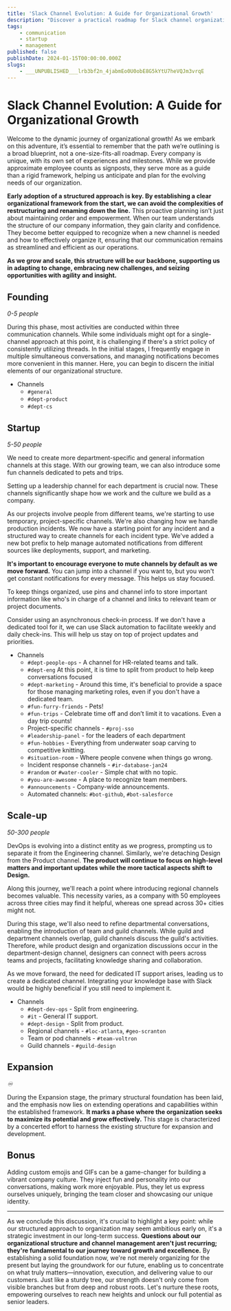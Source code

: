 ```yaml
---
title: 'Slack Channel Evolution: A Guide for Organizational Growth'
description: "Discover a practical roadmap for Slack channel organization to facilitate seamless company growth. Learn when and how to create channels that align with your evolving organizational needs, ensuring efficient communication and collaboration as your team expands.\n"
tags:
    - communication
    - startup
    - management
published: false
publishDate: 2024-01-15T00:00:00.000Z
slugs:
    - ___UNPUBLISHED___lrb3bf2n_4jabmEo0U0obE8G5kYtU7heVQJm3vrqE
---
```


# Slack Channel Evolution: A Guide for Organizational Growth

Welcome to the dynamic journey of organizational growth! As we embark on this adventure, it’s essential to remember that the path we’re outlining is a broad blueprint, not a one-size-fits-all roadmap. Every company is unique, with its own set of experiences and milestones. While we provide approximate employee counts as signposts, they serve more as a guide than a rigid framework, helping us anticipate and plan for the evolving needs of our organization.

**Early adoption of a structured approach is key. By establishing a clear organizational framework from the start, we can avoid the complexities of restructuring and renaming down the line.** This proactive planning isn’t just about maintaining order and empowerment. When our team understands the structure of our company information, they gain clarity and confidence. They become better equipped to recognize when a new channel is needed and how to effectively organize it, ensuring that our communication remains as streamlined and efficient as our operations.

**As we grow and scale, this structure will be our backbone, supporting us in adapting to change, embracing new challenges, and seizing opportunities with agility and insight.**

## Founding

_0-5 people_

During this phase, most activities are conducted within three communication channels. While some individuals might opt for a single-channel approach at this point, it is challenging if there's a strict policy of consistently utilizing threads. In the initial stages, I frequently engage in multiple simultaneous conversations, and managing notifications becomes more convenient in this manner. Here, you can begin to discern the initial elements of our organizational structure.

- Channels
  - `#general`
  - `#dept-product`
  - `#dept-cs`

## Startup

_5-50 people_

We need to create more department-specific and general information channels at this stage. With our growing team, we can also introduce some fun channels dedicated to pets and trips.

Setting up a leadership channel for each department is crucial now. These channels significantly shape how we work and the culture we build as a company.

As our projects involve people from different teams, we're starting to use temporary, project-specific channels. We're also changing how we handle production incidents. We now have a starting point for any incident and a structured way to create channels for each incident type. We've added a new bot prefix to help manage automated notifications from different sources like deployments, support, and marketing.

**It's important to encourage everyone to mute channels by default as we move forward.** You can jump into a channel if you want to, but you won't get constant notifications for every message. This helps us stay focused.

To keep things organized, use pins and channel info to store important information like who's in charge of a channel and links to relevant team or project documents.

Consider using an asynchronous check-in process. If we don't have a dedicated tool for it, we can use Slack automation to facilitate weekly and daily check-ins. This will help us stay on top of project updates and priorities.

- Channels
  - `#dept-people-ops` - A channel for HR-related teams and talk.
  - `#dept-eng` At this point, it is time to split from product to help keep conversations focused
  - `#dept-marketing` - Around this time, it's beneficial to provide a space for those managing marketing roles, even if you don't have a dedicated team.
  - `#fun-furry-friends` - Pets!
  - `#fun-trips` - Celebrate time off and don’t limit it to vacations. Even a day trip counts!
  - Project-specific channels - `#proj-sso`
  - `#leadership-panel` - for the leaders of each department
  - `#fun-hobbies` - Everything from underwater soap carving to competitive knitting.
  - `#situation-room` - Where people convene when things go wrong.
  - Incident response channels - `#ir-database-jan24`
  - `#random` or `#water-cooler` - Simple chat with no topic.
  - `#you-are-awesome` - A place to recognize team members.
  - `#announcements` - Company-wide announcements.
  - Automated channels: `#bot-github`, `#bot-salesforce`

## Scale-up

_50-300 people_

DevOps is evolving into a distinct entity as we progress, prompting us to separate it from the Engineering channel. Similarly, we're detaching Design from the Product channel. **The product will continue to focus on high-level matters and important updates while the more tactical aspects shift to Design.**

Along this journey, we'll reach a point where introducing regional channels becomes valuable. This necessity varies, as a company with 50 employees across three cities may find it helpful, whereas one spread across 30+ cities might not.

During this stage, we'll also need to refine departmental conversations, enabling the introduction of team and guild channels. While guild and department channels overlap, guild channels discuss the guild's activities. Therefore, while product design and organization discussions occur in the department-design channel, designers can connect with peers across teams and projects, facilitating knowledge sharing and collaboration.

As we move forward, the need for dedicated IT support arises, leading us to create a dedicated channel. Integrating your knowledge base with Slack would be highly beneficial if you still need to implement it.

- Channels
  - `#dept-dev-ops` - Split from engineering.
  - `#it` - General IT support.
  - `#dept-design` - Split from product.
  - Regional channels - `#loc-atlanta`, `#geo-scranton`
  - Team or pod channels - `#team-voltron`
  - Guild channels - `#guild-design`

## Expansion

_♾️_

During the Expansion stage, the primary structural foundation has been laid, and the emphasis now lies on extending operations and capabilities within the established framework. **It marks a phase where the organization seeks to maximize its potential and grow effectively.** This stage is characterized by a concerted effort to harness the existing structure for expansion and development.

## Bonus

Adding custom emojis and GIFs can be a game-changer for building a vibrant company culture. They inject fun and personality into our conversations, making work more enjoyable. Plus, they let us express ourselves uniquely, bringing the team closer and showcasing our unique identity.

---

As we conclude this discussion, it's crucial to highlight a key point: while our structured approach to organization may seem ambitious early on, it's a strategic investment in our long-term success. **Questions about our organizational structure and channel management aren't just recurring; they're fundamental to our journey toward growth and excellence.** By establishing a solid foundation now, we're not merely organizing for the present but laying the groundwork for our future, enabling us to concentrate on what truly matters—innovation, execution, and delivering value to our customers. Just like a sturdy tree, our strength doesn't only come from visible branches but from deep and robust roots. Let's nurture these roots, empowering ourselves to reach new heights and unlock our full potential as senior leaders.
